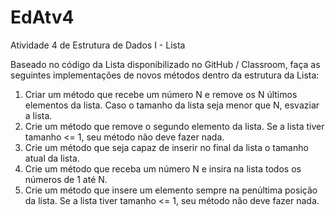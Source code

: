 # EdAtv4
Atividade 4 de Estrutura de Dados I - Lista

Baseado no código da Lista disponibilizado no GitHub / Classroom, faça as seguintes implementações de novos métodos dentro da estrutura da Lista:

1. Criar um método que recebe um número N e remove os N últimos elementos da lista. Caso o tamanho da lista seja menor que N, esvaziar a lista.
2. Crie um método que remove o segundo elemento da lista. Se a lista tiver tamanho <= 1, seu método não deve fazer nada.
3. Crie um método que seja capaz de inserir no final da lista o tamanho atual da lista.
4. Crie um método que receba um número N e insira na lista todos os números de 1 até N.
5. Crie um método que insere um elemento sempre na penúltima posição da lista. Se a lista tiver tamanho <= 1, seu método não deve fazer nada.

